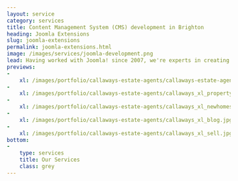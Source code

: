 ```yaml
---
layout: service
category: services
title: Content Management System (CMS) development in Brighton
heading: Joomla Extensions
slug: joomla-extensions
permalink: joomla-extensions.html
image: /images/services/joomla-development.png
lead: Having worked with Joomla! since 2007, we're experts in creating bespoke Joomla components, modules, plugins & templates.
previews:
-
    xl: /images/portfolio/callaways-estate-agents/callaways-estate-agents-homepage_xl.jpg
-
    xl: /images/portfolio/callaways-estate-agents/callaways_xl_property.jpg
-
    xl: /images/portfolio/callaways-estate-agents/callaways_xl_newhomes.jpg
-
    xl: /images/portfolio/callaways-estate-agents/callaways_xl_blog.jpg
-
    xl: /images/portfolio/callaways-estate-agents/callaways_xl_sell.jpg
bottom:
-
    type: services
    title: Our Services
    class: grey
---
```

